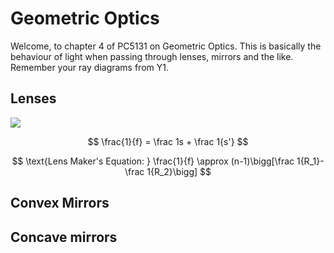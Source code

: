 # Geometric Optics
Welcome, to chapter 4 of PC5131 on Geometric Optics. This is basically the behaviour of light when passing through lenses, mirrors and the like. Remember your ray diagrams from Y1.
## Lenses
<img align = "center" src = "https://textimgs.s3.amazonaws.com/boundless-physics/lens1.svg#fixme"/>

$$
\frac{1}{f} = \frac 1s + \frac 1{s'}
$$

$$
\text{Lens Maker's Equation: } \frac{1}{f} \approx (n-1)\bigg[\frac 1{R_1}-\frac 1{R_2}\bigg]
$$

## Convex Mirrors
## Concave mirrors